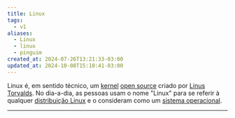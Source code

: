 ```yaml
---
title: Linux
tags:
  - v1
aliases:
  - Linux
  - linux
  - pinguim
created_at: 2024-07-26T13:21:33-03:00
updated_at: 2024-10-08T15:10:41-03:00
---
```


Linux é, em sentido técnico, um [kernel](../../../../../atomos/2024/07/08/Kernel.md) [open source](../02/Open_Source.md) criado por [Linus Torvalds](../../../../entrada/2024/07/08/Linus_Torvalds.md). No dia-a-dia, as pessoas usam o nome "Linux" para se referir à qualquer [distribuição Linux](../../06/30/Distro_Linux.md) e o consideram como um [sistema operacional](../07/Sistema_Operacional.md).

---
